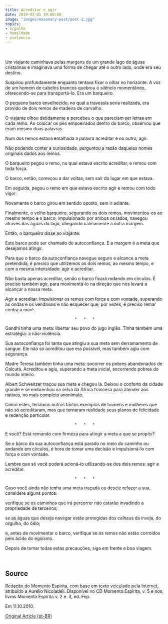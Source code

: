 ```yaml
---
title: Acreditar e agir
date: 2019-02-01 19:00:00
image: "images/masonary-post/post-2.jpg"
topics: 
- orgulho
- humildade
- violencia
---
```

 

Um viajante caminhava pelas margens de um grande lago de águas cristalinas e
imaginava uma forma de chegar até o outro lado, onde era seu destino.

Suspirou profundamente enquanto tentava fixar o olhar no horizonte. A voz de um
homem de cabelos brancos quebrou o silêncio momentâneo, oferecendo-se para
transportá-lo. Era um barqueiro.

O pequeno barco envelhecido, no qual a travessia seria realizada, era provido
de dois remos de madeira de carvalho.

O viajante olhou detidamente e percebeu o que pareciam ser letras em cada remo.
Ao colocar os pés empoeirados dentro do barco, observou que eram mesmo duas
palavras.

Num dos remos estava entalhada a palavra acreditar e no outro, agir.

Não podendo conter a curiosidade, perguntou a razão daqueles nomes originais
dados aos remos.

O barqueiro pegou o remo, no qual estava escrito acreditar, e remou com toda
força.

O barco, então, começou a dar voltas, sem sair do lugar em que estava.

Em seguida, pegou o remo em que estava escrito agir e remou com todo vigor.

Novamente o barco girou em sentido oposto, sem ir adiante.

Finalmente, o velho barqueiro, segurando os dois remos, movimentou-os ao mesmo
tempo e o barco, impulsionado por ambos os lados, navegou através das águas do
lago, chegando calmamente à outra margem.

Então, o barqueiro disse ao viajante:

Este barco pode ser chamado de autoconfiança. E a margem é a meta que desejamos
atingir.

Para que o barco da autoconfiança navegue seguro e alcance a meta pretendida, é
preciso que utilizemos os dois remos, ao mesmo tempo, e com a mesma
intensidade: agir e acreditar.

Não basta apenas acreditar, senão o barco ficará rodando em círculos. É preciso
também agir, para movimentá-lo na direção que nos levará a alcançar a nossa
meta.

Agir e acreditar. Impulsionar os remos com força e com vontade, superando as
ondas e os vendavais e não esquecer que, por vezes, é preciso remar contra a
maré.

                                   *   *   *

Gandhi tinha uma meta: libertar seu povo do jugo inglês. Tinha também uma
estratégia: a não-violência.

Sua autoconfiança foi tanta que atingiu a sua meta sem derramamento de sangue.
Ele não só acreditou que era possível, mas também agiu com segurança.

Madre Teresa também tinha uma meta: socorrer os pobres abandonados de Calcutá.
Acreditou e agiu, superando a meta inicial, socorrendo pobres do mundo inteiro.

Albert Schweitzer traçou sua meta e chegou lá. Deixou o conforto da cidade
grande e se embrenhou na selva da África francesa para atender aos nativos, no
mais completo anonimato.

Como estes, teríamos outros tantos exemplos de homens e mulheres que não só
acreditaram, mas que tornaram realidade seus planos de felicidade e redenção
particular.

                                   *   *   *

E você? Está remando com firmeza para atingir a meta a que se propôs?

Se o barco da sua autoconfiança está parado no meio do caminho ou andando em
círculos, é hora de tomar uma decisão e impulsioná-lo com força e com vontade.

Lembre que só você poderá acioná-lo utilizando-se dos dois remos: agir e
acreditar.

                                   *   *   *

Caso você ainda não tenha uma meta traçada ou deseje refazer a sua, considere
alguns pontos:

verifique se os caminhos que irá percorrer não estarão invadindo a propriedade
de terceiros;

se as águas que deseja navegar estão protegidas dos calhaus da inveja, do
orgulho, do ódio;

e, antes de movimentar o barco, verifique se os remos não estão corroídos pelo
ácido do egoísmo.

Depois de tomar todas estas precauções, siga em frente e boa viagem.

 

## Source
Redação do Momento Espírita, com base em texto veiculado pela Internet,
atribuído a Aurélio Nicoladeli.
Disponível no CD Momento Espírita, v. 5 e nos livros Momento Espírita v. 2 e 
3, ed. Fep.

Em 11.10.2010.


[Original Article (pt-BR)](http://momento.com.br/pt/ler_texto.php?id=50)
